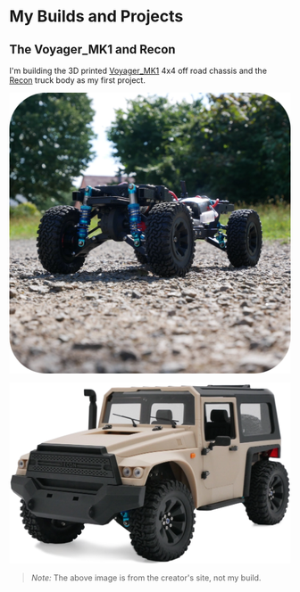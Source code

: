 # My Builds and Projects

## The Voyager_MK1 and Recon

I'm building the 3D printed [Voyager_MK1](./voyager-mk1.md) 4x4 off road chassis and the [Recon](./recon.md) truck body as my first project.

!["Voyager_MK1 3D printed RC off road chassis"](../images/Voyager-mk1-1024w.webp "An RC truck 3D printed chassis")

!["Recon truck body"](../images/RECON-FIRST-VIEW-1024w.webp "The Recon 3D printed truck body from GCZ Creations")

> *Note:* The above image is from the creator's site, not my build.
